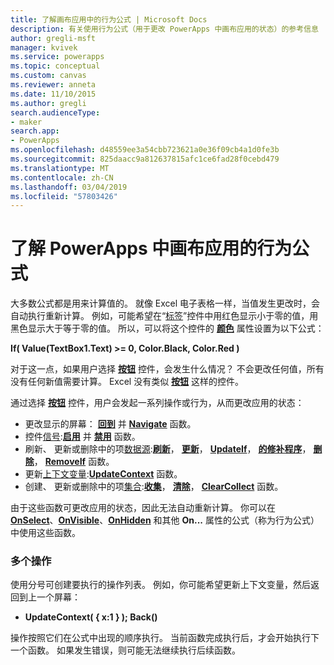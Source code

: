 ```yaml
---
title: 了解画布应用中的行为公式 | Microsoft Docs
description: 有关使用行为公式（用于更改 PowerApps 中画布应用的状态）的参考信息
author: gregli-msft
manager: kvivek
ms.service: powerapps
ms.topic: conceptual
ms.custom: canvas
ms.reviewer: anneta
ms.date: 11/10/2015
ms.author: gregli
search.audienceType:
- maker
search.app:
- PowerApps
ms.openlocfilehash: d48559ee3a54cbb723621a0e36f09cb4a1d0fe3b
ms.sourcegitcommit: 825daacc9a812637815afc1ce6fad28f0cebd479
ms.translationtype: MT
ms.contentlocale: zh-CN
ms.lasthandoff: 03/04/2019
ms.locfileid: "57803426"
---
```

# <a name="understand-behavior-formulas-for-canvas-apps-in-powerapps"></a>了解 PowerApps 中画布应用的行为公式

大多数公式都是用来计算值的。  就像 Excel 电子表格一样，当值发生更改时，会自动执行重新计算。  例如，可能希望在“[标签](controls/control-text-box.md)”控件中用红色显示小于零的值，用黑色显示大于等于零的值。 所以，可以将这个控件的 **[颜色](controls/properties-color-border.md)** 属性设置为以下公式：

**If( Value(TextBox1.Text) >= 0, Color.Black, Color.Red )**

对于这一点，如果用户选择 **[按钮](controls/control-button.md)** 控件，会发生什么情况？  不会更改任何值，所有没有任何新值需要计算。 Excel 没有类似 **[按钮](controls/control-button.md)** 这样的控件。  

通过选择 **[按钮](controls/control-button.md)** 控件，用户会发起一系列操作或行为，从而更改应用的状态：

* 更改显示的屏幕： **[回到](functions/function-navigate.md)** 并 **[Navigate](functions/function-navigate.md)** 函数。
* 控件[信号](functions/signals.md):**[启用](functions/function-enable-disable.md)** 并 **[禁用](functions/function-enable-disable.md)** 函数。
* 刷新、 更新或删除中的项[数据源](working-with-data-sources.md):**[刷新](functions/function-refresh.md)**， **[更新](functions/function-update-updateif.md)**，  **[UpdateIf](functions/function-update-updateif.md)**，  **[的修补程序](functions/function-patch.md)**， **[删除](functions/function-remove-removeif.md)**， **[RemoveIf](functions/function-remove-removeif.md)** 函数。
* 更新[上下文变量](working-with-variables.md#use-a-context-variable):**[UpdateContext](functions/function-updatecontext.md)** 函数。
* 创建、 更新或删除中的项[集合](working-with-data-sources.md#collections):**[收集](functions/function-clear-collect-clearcollect.md)**， **[清除](functions/function-clear-collect-clearcollect.md)**， **[ClearCollect](functions/function-clear-collect-clearcollect.md)** 函数。

由于这些函数可更改应用的状态，因此无法自动重新计算。 你可以在 **[OnSelect](controls/properties-core.md)**、**[OnVisible](controls/control-screen.md)**、**[OnHidden](controls/control-screen.md)** 和其他 **On...** 属性的公式（称为行为公式）中使用这些函数。

### <a name="more-than-one-action"></a>多个操作
使用分号可创建要执行的操作列表。 例如，你可能希望更新上下文变量，然后返回到上一个屏幕：

* **UpdateContext( { x:1 } ); Back()**

操作按照它们在公式中出现的顺序执行。  当前函数完成执行后，才会开始执行下一个函数。 如果发生错误，则可能无法继续执行后续函数。

